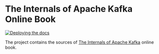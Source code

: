 # The Internals of Apache Kafka Online Book

[![Deploying the docs](https://github.com/japila-books/kafka-internals/actions/workflows/ci.yml/badge.svg)](https://github.com/japila-books/kafka-internals/actions/workflows/ci.yml)

The project contains the sources of [The Internals of Apache Kafka](https://books.japila.pl/kafka-internals) online book.
